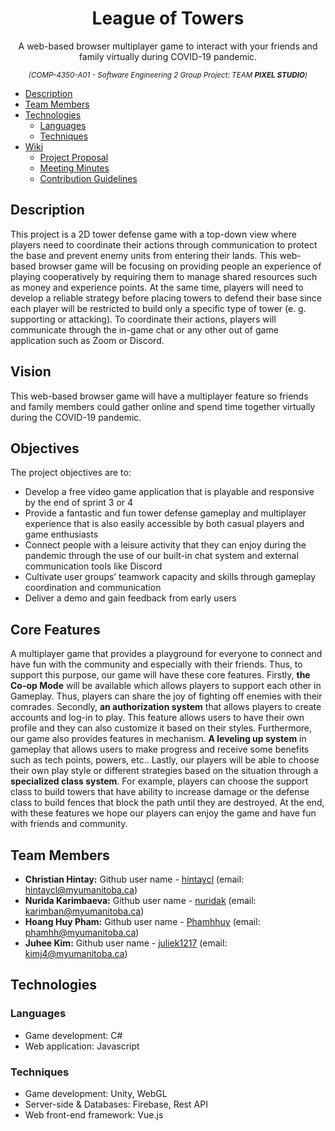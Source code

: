 <h1 align="center">League of Towers</h1>
  <p align="center">A web-based browser multiplayer game to interact with your friends and family virtually during COVID-19 pandemic.<p>
  <p align="center">
    <sup>
      <i> (COMP-4350-A01 - Software Engineering 2 Group Project: TEAM <b>PIXEL STUDIO</b>) </i>
    </sup>
  </p>
  
- [Description](#description)
- [Team Members](#team-members)
- [Technologies ](#technologies)
  * [Languages](#languages)
  * [Techniques](#techniques)
- [Wiki](https://github.com/Software-Engineering-2-Pixel-Studio/pixelstudio/wiki)
  * [Project Proposal](https://github.com/Software-Engineering-2-Pixel-Studio/pixelstudio/wiki/Project-Proposal)
  * [Meeting Minutes](https://github.com/Software-Engineering-2-Pixel-Studio/pixelstudio/wiki/Meeting-Minutes)
  * [Contribution Guidelines](https://github.com/Software-Engineering-2-Pixel-Studio/pixelstudio/wiki/Contribution-Guidelines)

## Description
This project is a 2D tower defense game with a top-down view where players need to coordinate their actions through communication to protect the base and prevent enemy units from entering their lands. This web-based browser game will be focusing on providing people an experience of playing cooperatively by requiring them to manage shared resources such as money and experience points. At the same time, players will need to develop a reliable strategy before placing towers to defend their base since each player will be restricted to build only a specific type of tower (e. g. supporting or attacking). To coordinate their actions, players will communicate through the in-game chat or any other out of game application such as Zoom or Discord.

## **Vision**
This web-based browser game will have a multiplayer feature so friends and family members could gather online and spend time together virtually during the COVID-19 pandemic.

## Objectives
The project objectives are to:
- Develop a free video game application that is playable and responsive by the end of sprint 3 or 4
- Provide a fantastic and fun tower defense gameplay and multiplayer experience that is also easily accessible by both casual players and game enthusiasts
- Connect people with a leisure activity that they can enjoy during the pandemic through the use of our built-in chat system and external communication tools like Discord
- Cultivate user groups’ teamwork capacity and skills through gameplay coordination and communication
- Deliver a demo and gain feedback from early users

## Core Features
A multiplayer game that provides a playground for everyone to connect and have fun with the community and especially with their friends. Thus, to support this purpose, our game will have these core features. Firstly, **the Co-op Mode** will be available which allows players to support each other in Gameplay. Thus, players can share the joy of fighting off enemies with their comrades. Secondly, **an authorization system** that allows players to create accounts and log-in to play. This feature allows users to have their own profile and they can also customize it based on their styles. Furthermore, our game also provides features in mechanism. **A leveling up system** in gameplay that allows users to make progress and receive some benefits such as tech points, powers, etc.. Lastly, our players will be able to choose their own play style or different strategies based on the situation through a **specialized class system**. For example, players can choose the support class to build towers that have ability to increase damage or the defense class to build fences that block the path until they are destroyed. At the end, with these features we hope our players can enjoy the game and have fun with friends and community.

## Team Members
- **Christian Hintay:** Github user name - [hintaycl](https://github.com/hintaycl) (email: hintaycl@myumanitoba.ca)
- **Nurida Karimbaeva:** Github user name - [nuridak](https://github.com/nuridak) (email: karimban@myumanitoba.ca)
- **Hoang Huy Pham:** Github user name - [Phamhhuy](https://github.com/Phamhhuy) (email: phamhh@myumanitoba.ca)
- **Juhee Kim:** Github user name - [juliek1217](https://github.com/juliek1217) (email: kimj4@myumanitoba.ca)

## Technologies 
### Languages
- Game development: C#
- Web application: Javascript

### Techniques
- Game development: Unity, WebGL
- Server-side & Databases: Firebase, Rest API
- Web front-end framework: Vue.js